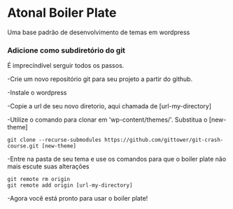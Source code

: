 # Atonal Boiler Plate

Uma base padrão de desenvolvimento de temas em wordpress


### Adicione como subdiretório do git

É imprecíndível serguir todos os passos.

-Crie um novo repositório git para seu projeto a partir do github.

-Instale o wordpress

-Copie a url de seu novo diretorio, aqui chamada de [url-my-directory]

-Utilize o comando para clonar em 'wp-content/themes/'. Substitua o [new-theme]

    git clone --recurse-submodules https://github.com/gittower/git-crash-course.git [new-theme]

-Entre na pasta de seu tema e use os comandos para que o boiler plate não mais escute suas alterações

    git remote rm origin
    git remote add origin [url-my-directory]

-Agora você está pronto para usar o boiler plate!



